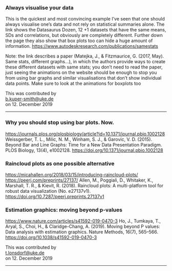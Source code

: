 ### Always visualise your data
This is the quickest and most convincing example I’ve seen that one should always visualise one’s data and not rely on statistical summaries alone. The link shows the Datasaurus Dozen, 12 +1 datasets that have the same means, SDs and correlations, but obviously are completely different. Further down the page they also show that box plots too can hide a huge amount of information.
https://www.autodeskresearch.com/publications/samestats

Note: the link describes a paper (Matejka, J., & Fitzmaurice, G. (2017, May). Same stats, different graphs...), in which the authors provide ways to create these different datasets with same stats; you don’t need to read the paper, just seeing the animations on the website should be enough to stop you from using bar graphs and similar visualisations that don’t show individual data points. Make sure to look at the animations for boxplots too

This was contributed by  
b.kuper-smith@uke.de  
on 12. December 2019  

------

### Why you should stop using bar plots. Now.

https://journals.plos.org/plosbiology/article?id=10.1371/journal.pbio.1002128
Weissgerber, T. L., Milic, N. M., Winham, S. J., & Garovic, V. D. (2015). Beyond Bar and Line Graphs: Time for a New Data Presentation Paradigm. PLOS Biology, 13(4), e1002128. https://doi.org/10.1371/journal.pbio.1002128


### Raincloud plots as one possible alternative

https://micahallen.org/2018/03/15/introducing-raincloud-plots/
https://peerj.com/preprints/27137/
Allen, M., Poggiali, D., Whitaker, K., Marshall, T. R., & Kievit, R. (2018). Raincloud plots: A multi-platform tool for robust data visualization (No. e27137v1). https://doi.org/10.7287/peerj.preprints.27137v1


### Estimation graphics: moving beyond p-values

https://www.nature.com/articles/s41592-019-0470-3
Ho, J., Tumkaya, T., Aryal, S., Choi, H., & Claridge-Chang, A. (2019). Moving beyond P values: Data analysis with estimation graphics. Nature Methods, 16(7), 565–566. https://doi.org/10.1038/s41592-019-0470-3


This was contributed by  
t.lonsdorf@uke.de  
on 12. December 2019  

----
